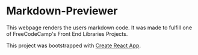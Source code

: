 # Markdown-Previewer

This webpage renders the users markdown code. It was made to fulfill one of FreeCodeCamp's Front End Libraries Projects.

This project was bootstrapped with [Create React App](https://github.com/facebook/create-react-app).
